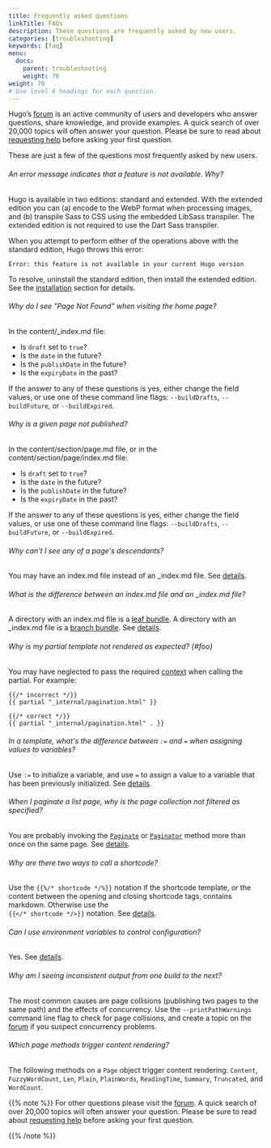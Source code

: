 ```yaml
---
title: Frequently asked questions
linkTitle: FAQs
description: These questions are frequently asked by new users.
categories: [troubleshooting]
keywords: [faq]
menu:
  docs:
    parent: troubleshooting
    weight: 70
weight: 70
# Use level 6 headings for each question.
---
```


Hugo’s [forum] is an active community of users and developers who answer questions, share knowledge, and provide examples. A quick search of over 20,000 topics will often answer your question. Please be sure to read about [requesting help] before asking your first question.

These are just a few of the questions most frequently asked by new users.

###### An error message indicates that a feature is not available. Why?

Hugo is available in two editions: standard and extended. With the extended edition you can (a) encode to the WebP format when processing images, and (b) transpile Sass to CSS using the embedded LibSass transpiler. The extended edition is not required to use the Dart Sass transpiler.

When you attempt to perform either of the operations above with the standard edition, Hugo throws this error:

```go-html-template
Error: this feature is not available in your current Hugo version
```

To resolve, uninstall the standard edition, then install the extended edition. See the [installation] section for details.

###### Why do I see "Page Not Found" when visiting the home page?

In the content/_index.md file:

  - Is `draft` set to `true`?
  - Is the `date` in the future?
  - Is the `publishDate` in the future?
  - Is the `expiryDate` in the past?

If the answer to any of these questions is yes, either change the field values, or use one of these command line flags: `--buildDrafts`, `--buildFuture`, or `--buildExpired`.

###### Why is a given page not published?

In the content/section/page.md file, or in the content/section/page/index.md file:

  - Is `draft` set to `true`?
  - Is the `date` in the future?
  - Is the `publishDate` in the future?
  - Is the `expiryDate` in the past?

If the answer to any of these questions is yes, either change the field values, or use one of these command line flags: `--buildDrafts`, `--buildFuture`, or `--buildExpired`.

###### Why can't I see any of a page's descendants?

You may have an index.md file instead of an _index.md file. See&nbsp;[details](/content-management/page-bundles/).

###### What is the difference between an index.md file and an _index.md file?

A directory with an index.md file is a [leaf bundle]. A directory with an _index.md file is a [branch bundle]. See&nbsp;[details](/content-management/page-bundles/).

[branch bundle]: /getting-started/glossary/#branch-bundle
[leaf bundle]: /getting-started/glossary/#leaf-bundle

###### Why is my partial template not rendered as expected? {#foo}

You may have neglected to pass the required [context] when calling the partial. For example:

```go-html-template
{{/* incorrect */}}
{{ partial "_internal/pagination.html" }}

{{/* correct */}}
{{ partial "_internal/pagination.html" . }}
```

###### In a template, what's the difference between `:=` and `=` when assigning values to variables?

Use `:=` to initialize a variable, and use `=` to assign a value to a variable that has been previously initialized. See&nbsp;[details](https://pkg.go.dev/text/template#hdr-Variables).

###### When I paginate a list page, why is the page collection not filtered as specified?

You are probably invoking the [`Paginate`] or [`Paginator`] method more than once on the same page. See&nbsp;[details](/templates/pagination/#list-paginator-pages).

###### Why are there two ways to call a shortcode?

Use the `{{%/* shortcode */%}}` notation if the shortcode template, or the content between the opening and closing shortcode tags, contains markdown. Otherwise use the\
`{{</* shortcode */>}}` notation. See&nbsp;[details](/content-management/shortcodes/).

###### Can I use environment variables to control configuration?

Yes. See&nbsp;[details](/getting-started/configuration/#configure-with-environment-variables).

###### Why am I seeing inconsistent output from one build to the next?

The most common causes are page collisions (publishing two pages to the same path) and the effects of concurrency. Use the `--printPathWarnings` command line flag to check for page collisions, and create a topic on the [forum] if you suspect concurrency problems.

###### Which page methods trigger content rendering?

The following methods on a `Page` object trigger content rendering: `Content`, `FuzzyWordCount`, `Len`, `Plain`, `PlainWords`, `ReadingTime`, `Summary`, `Truncated`, and `WordCount`.

{{% note %}}
For other questions please visit the [forum]. A quick search of over 20,000 topics will often answer your question. Please be sure to read about [requesting help] before asking your first question.

[forum]: https://discourse.gohugo.io
[requesting help]: https://discourse.gohugo.io/t/requesting-help/9132
{{% /note %}}

[`Paginate`]: /methods/page/paginate/
[`Paginator`]: /methods/page/paginator/
[context]: /getting-started/glossary/#context
[forum]: https://discourse.gohugo.io
[installation]: /installation/
[requesting help]: https://discourse.gohugo.io/t/requesting-help/9132

